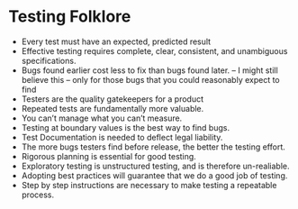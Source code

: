 # Testing Folklore  

  * Every test must have an expected, predicted result
  * Effective testing requires complete, clear, consistent, and unambiguous specifications.
  * Bugs found earlier cost less to fix than bugs found later. – I might still believe this – only for those bugs that you could reasonably expect to find
  * Testers are the quality gatekeepers for a product
  * Repeated tests are fundamentally more valuable.
  * You can’t manage what you can’t measure.
  * Testing at boundary values is the best way to find bugs.
  * Test Documentation is needed to deflect legal liability.
  * The more bugs testers find before release, the better the testing effort.
  * Rigorous planning is essential for good testing.
  * Exploratory testing is unstructured testing, and is therefore un-realiable.
  * Adopting best practices will guarantee that we do a good job of testing.
  * Step by step instructions are necessary to make testing a repeatable process.
